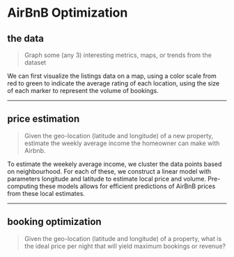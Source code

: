 # AirBnB Optimization

## the data
> Graph some (any 3) interesting metrics, maps, or trends from the dataset

We can first visualize the listings data on a map, using a color scale from red
to green to indicate the average rating of each location, using the size of each
marker to represent the volume of bookings.

---
## price estimation
> Given the geo-location (latitude and longitude) of a new property, estimate 
> the weekly average income the homeowner can make with Airbnb.

To estimate the weekely average income, we cluster the data points based on
neighbourhood. For each of these, we construct a linear model with parameters
longitude and latitude to estimate local price and volume. Pre-computing these
models allows for efficient predictions of AirBnB prices from these local
estimates.

---
## booking optimization
> Given the geo-location (latitude and longitude) of a property, what is the 
> ideal price per night that will yield maximum bookings or revenue?
